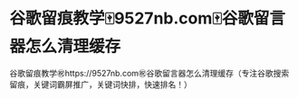 # 谷歌留痕教学🀄️9527nb.com🀄️谷歌留言器怎么清理缓存

谷歌留痕教学㊗️https://9527nb.com㊗️谷歌留言器怎么清理缓存（专注谷歌搜索留痕，关键词霸屏推广，关键词快排，快速排名！）